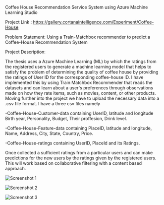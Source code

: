 Coffee House Recommendation Service System using Azure Machine Learning Studio

Project Link : https://gallery.cortanaintelligence.com/Experiment/Coffee-House

Problem Statement: 
Using a Train-Matchbox recommender to predict a Coffee-House Recommendation System

Project Description:

The thesis uses a Azure Machine Learning (ML) by which the ratings from the registered users to generate a machine learning model that helps to satisfy the problem of determining the quality of coffee house by providing the ratings of User ID for the corresponding coffee-house ID. I have implemented this by using Train Matchbox Recommender that reads the datasets and  can learn about a user's preferences through observations made on how they rate items, such as movies, content, or other products.
Moving further into the project we have to upload the necessary data into a .csv file format. 
I have a three csv files namely 

-Coffee-House-Customer-data containing UserID, latitude and longitude Birth year, Personality, Budget, Their proffesion, Drink level.

-Coffee-House-Feature-data containing PlaceID, latitude and longitude, Name, Address, City, State, Country, Price.

-Coffee-House-ratings containing UserID, PlaceId and its Ratings.

Once collected a sufficient ratings from a particular users and can make predictions for the new users by the ratings given by the registered users. This will work based on collaborative filtering with a content based approach.

![Screenshot 1](https://user-images.githubusercontent.com/89642526/152094081-df409c33-d8cf-4ec7-b2ae-1b85f43dbf48.png)

![Screenshot 2](https://user-images.githubusercontent.com/89642526/152094671-4e6734b1-87b4-4d73-961d-3fc165a9a02d.png)

![Screenshot 3](https://user-images.githubusercontent.com/89642526/152094871-9c1882f7-4387-4462-8f6a-609a18b8dccd.png)

